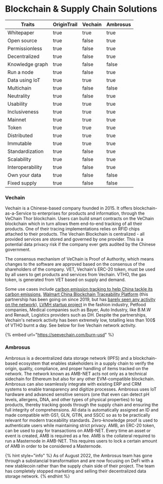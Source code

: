 # Blockchain & Supply Chain Solutions

<table><thead><tr><th>Traits</th><th data-type="checkbox">OriginTrail</th><th data-type="checkbox">Vechain</th><th data-type="checkbox">Ambrosus</th></tr></thead><tbody><tr><td>Whitepaper</td><td>true</td><td>true</td><td>true</td></tr><tr><td>Open source</td><td>true</td><td>false</td><td>true</td></tr><tr><td>Permissionless</td><td>true</td><td>false</td><td>true</td></tr><tr><td>Decentralized</td><td>true</td><td>false</td><td>true</td></tr><tr><td>Knowledge graph</td><td>true</td><td>false</td><td>false</td></tr><tr><td>Run a node</td><td>true</td><td>false</td><td>true</td></tr><tr><td>Data using IoT</td><td>true</td><td>true</td><td>true</td></tr><tr><td>Multichain</td><td>true</td><td>false</td><td>false</td></tr><tr><td>Neutrality</td><td>true</td><td>false</td><td>true</td></tr><tr><td>Usability</td><td>true</td><td>true</td><td>true</td></tr><tr><td>Inclusiveness</td><td>true</td><td>true</td><td>true</td></tr><tr><td>Mainnet</td><td>true</td><td>true</td><td>true</td></tr><tr><td>Token</td><td>true</td><td>true</td><td>true</td></tr><tr><td>Distributed</td><td>true</td><td>true</td><td>true</td></tr><tr><td>Immutable</td><td>true</td><td>true</td><td>true</td></tr><tr><td>Standardization</td><td>true</td><td>false</td><td>true</td></tr><tr><td>Scalability</td><td>true</td><td>false</td><td>true</td></tr><tr><td>Interoperability</td><td>true</td><td>false</td><td>true</td></tr><tr><td>Own your data</td><td>true</td><td>false</td><td>false</td></tr><tr><td>Fixed supply</td><td>true</td><td>false</td><td>false</td></tr></tbody></table>

### Vechain

Vechain is a Chinese-based company founded in 2015. It offers blockchain-as-a-Service to enterprises for products and information, through the VeChain Thor blockchain. Users can build smart contracts on the VeChain blockchain which in turn allows them end-to-end tracking of all their products. One of their tracing implementations relies on RFID chips attached to their products. The Vechain Blockchain is centralized - all provided services are stored and governed by one provider. This is a potential data privacy risk if the company ever gets audited by the Chinese government.

The consensus mechanism of VeChain is Proof of Authority, which means changes to the software are approved based on the consensus of the shareholders of the company. VET, Vechain's ERC-20 token, must be used by all users to get products and services from Vechain. VTHO, the gas token, is generated from VET based on supply and demand.&#x20;

Some use cases include [carbon emission tracking to help China tackle its carbon emissions](https://saasindustry.com/news/vechain-creates-saas-products-for-chinas-digital-carbon-emissions-market), [Walmart China Blockchain Traceability Platform](https://cointelegraph.com/news/walmart-china-subsidiary-teams-up-with-vechain-to-trace-food-products) (this partnership has been going on since 2019, but has [barely seen any activity on the network](https://seevechain.com/burn-usd)), [LVMH startup project](https://lamaisondesstartups.lvmh.com/startup/vechain/) in the fashion industry, Petfood companies, Medical companies such as Bayer, Auto Industry, like B.M.W and Renault, Logistics providers such as DH. Despite the partnerships, Vechain's network activity has been extremely low, totalling less than 100$ of VTHO burnt a day. See below for live Vechain network activity.&#x20;

{% embed url="https://seevechain.com/burn-usd" %}

### Ambrosus

Ambrosus is a decentralized data storage network (IPFS) and a blockchain-based ecosystem that enables stakeholders in a supply chain to verify the origin, quality, compliance, and proper handling of items tracked on the network. The network known as AMB-NET acts not only as a technical sidechain for Ethereum but also for any other EVM-compatible blockchain. Ambrosus can also seamlessly integrate with existing ERP and CRM systems to enable transparency and digitize processes. Ambrosus uses IoT hardware and advanced sensitive sensors (one that even can detect pH levels, allergens, DNA, and other types of physical properties) to tag products, thereby tracking goods through the supply chain and ensuring the full integrity of comprehensions. All data is automatically assigned an ID and made compatible with GS1, GLN, GTIN, and SSCC so as to be practically relevant for modern traceability standards. Zero-knowledge proof is used to authenticate users while maintaining strict privacy. AMB, an ERC-20 token, can be used to pay for transactions on AMB-NET. Every time an asset or event is created, AMB is required as a fee. AMB is the collateral required to run a Masternode in AMB-NET. This requires users to lock a certain amount of AMB in order to be considered a Masternode.

{% hint style="info" %}
As of August 2022, the Ambrosus team has gone through a substancial transformation and are now focusing on DeFi with a new stablecoin rather than the supply chain side of their project. The team has completely stopped marketing and selling their decentralized data storage network.&#x20;
{% endhint %}
